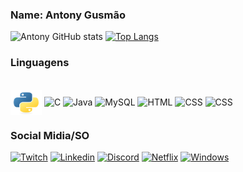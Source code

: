 ###  Name: Antony Gusmão

  ![Antony GitHub stats](https://github-readme-stats.vercel.app/api?username=AntonyGuzma&show_icons=true&theme=dark)
  [![Top Langs](https://github-readme-stats.vercel.app/api/top-langs/?username=AntonyGuzma&layout=compact)](https://github.com/anuraghazra/github-readme-stats)

  
  
  ###  Linguagens
  <div style="display: inline_block"><br>
  <img align="center" alt="Python" height="40" width="50" src="https://raw.githubusercontent.com/devicons/devicon/master/icons/python/python-original.svg">
  <img align="center" alt="C" height="38" width="80" src= "https://img.shields.io/badge/C-00599C?style=for-the-badge&logo=c&logoColor=white" />
  <img align="center" alt="Java" height="40" width="80" src="https://img.shields.io/badge/Java-ED8B00?style=for-the-badge&logo=java&logoColor=white" />  
  <img align="center" alt="MySQL" height="40" width="90" src= "https://img.shields.io/badge/mysql-%2300f.svg?style=for-the-badge&logo=mysql&logoColor=white" />
  <img align="center" alt="HTML" height="40" width="100" src="https://img.shields.io/badge/HTML5-E34F26?style=for-the-badge&logo=html5&logoColor=white"/>
  <img align="center" alt="CSS" height="40" width="100" src="https://img.shields.io/badge/CSS-239120?&style=for-the-badge&logo=css3&logoColor=white" />
  <img align="center" alt="CSS" height="40" width="100" src="https://img.shields.io/badge/JavaScript-323330?style=for-the-badge&logo=javascript&logoColor=F7DF1E"/>
  </div>
  
  ### Social Midia/SO
   [![Twitch](https://img.shields.io/badge/Twitch-9146FF?style=for-the-badge&logo=twitch&logoColor=white)](https://www.twitch.tv/doguinho_a)
     [![Linkedin](https://img.shields.io/badge/Netflix-E50914?style=for-the-badge&logo=netflix&logoColor=white)](https://www.linkedin.com/in/antony-guzm%C3%A3-a-694404221/)
   [![Discord](https://img.shields.io/badge/Discord-7289DA?style=for-the-badge&logo=discord&logoColor=white)](https://discord.com/channels/@me) 
   [![Netflix](https://img.shields.io/badge/LinkedIn-0077B5?style=for-the-badge&logo=linkedin&logoColor=white)]()
   [![Windows](https://img.shields.io/badge/Windows-0078D6?style=for-the-badge&logo=windows&logoColor=white)]()

 
